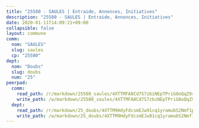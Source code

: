 ```yaml
---
title: "25580 - SAULES | Entraide, Annonces, Initiatives"
description: "25580 - SAULES | Entraide, Annonces, Initiatives"
date: 2020-01-11T14:09:21+09:00
collapsible: false
layout: commune
comm:
  nom: "SAULES"
  slug: saules
  cp: "25580"
dept:
  nom: "Doubs"
  slug: doubs
  num: "25"
peerpad:
  comm:
    read_path: /r/markdown/25580_saules/4XTTMFA8Cd7S7zbiNEpTPriG8oQqZ9rwLUfvoqWLmR1S1Gwng
    write_path: /w/markdown/25580_saules/4XTTMFA8Cd7S7zbiNEpTPriG8oQqZ9rwLUfvoqWLmR1S1Gwng-K3TgV1wd5JQNFSoNdNSrdpobrjhMMa5Zhivjk9h5GfJWLQeb7mtavBW6BAt4q18zvDpgtL2gPGDBWfadZeodMakof1cPT6CoCkuGb78qZHwYxg3KBW6szCXLPzeDWtvqRdGJfsVi
  dept:
    read_path: /r/markdown/25_doubs/4XTTM9HdyFdcsmEJw91cq1yramubS2Nmf1ps2s84xcMxY74Zv
    write_path: /w/markdown/25_doubs/4XTTM9HdyFdcsmEJw91cq1yramubS2Nmf1ps2s84xcMxY74Zv-K3TgURza6A4QY75MscA2g52nUX9tjMQaHW9mgBSgyRKNNp3M6gkaXA9iDDtpbSx22mTSZbQLYS1izbwsznz8e9u5BERCmGKxZ379xV2nAaDe1bGyxrjytc7G1EcbGtknRFYQ1Lxp
---
```


